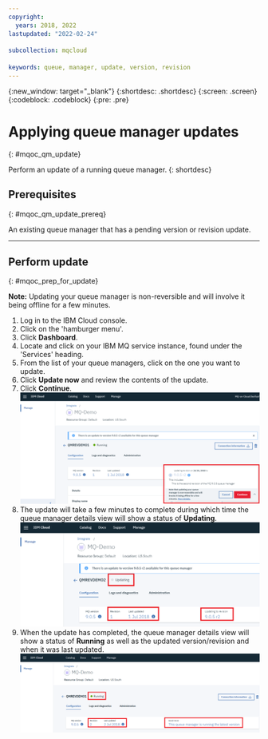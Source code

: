 ```yaml
---
copyright:
  years: 2018, 2022
lastupdated: "2022-02-24"

subcollection: mqcloud

keywords: queue, manager, update, version, revision
---
```


{:new_window: target="_blank"}
{:shortdesc: .shortdesc}
{:screen: .screen}
{:codeblock: .codeblock}
{:pre: .pre}

# Applying queue manager updates
{: #mqoc_qm_update}

Perform an update of a running queue manager.
{: shortdesc}

## Prerequisites
{: #mqoc_qm_update_prereq}

An existing queue manager that has a pending version or revision update.

---

## Perform update
{: #mqoc_prep_for_update}

**Note:** Updating your queue manager is non-reversible and will involve it being offline for a few minutes.

1. Log in to the IBM Cloud console.
2. Click on the 'hamburger menu'.
3. Click **Dashboard**.
4. Locate and click on your IBM MQ service instance, found under the 'Services' heading.
5. From the list of your queue managers, click on the one you want to update.
6. Click **Update now** and review the contents of the update.
7. Click **Continue**.
  ![Image showing the queue manager update button](./images/mqoc_qm_update_qm3.png)
8. The update will take a few minutes to complete during which time the queue manager details view will show a status of **Updating**.
  ![Image showing the queue manager being updated](./images/mqoc_qm_update_qm6.png)
9. When the update has completed, the queue manager details view will show a status of **Running** as well as the updated version/revision and when it was last updated.
  ![Image showing the updated queue manager](./images/mqoc_qm_update_qm7.png)
